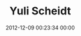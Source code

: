 ---
title: "Yuli Scheidt"
date: 2012-12-09 00:23:34 00:00
permalink: /yulischeidt
twitter: "paperapostle"
likes: [1535]
id: 1669
gravatar: "http://www.gravatar.com/avatar/802f104e1bb7ef756209cceca903bd37"
---